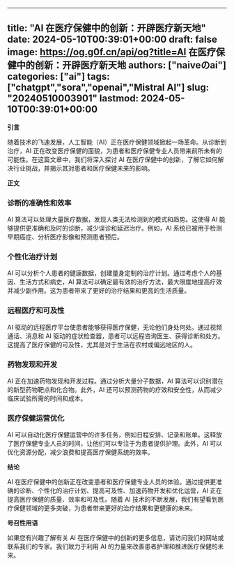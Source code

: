 
---
title: "AI 在医疗保健中的创新：开辟医疗新天地"
date: 2024-05-10T00:39:01+00:00
draft: false
image: https://og.g0f.cn/api/og?title=AI 在医疗保健中的创新：开辟医疗新天地
authors: ["naiveのai"]
categories: ["ai"]
tags: ["chatgpt","sora","openai","Mistral AI"]
slug: "20240510003901"
lastmod: 2024-05-10T00:39:01+00:00
---
**引言**

随着技术的飞速发展，人工智能（AI）正在医疗保健领域掀起一场革命。从诊断到治疗，AI 正在改变医疗保健的面貌，为患者和医疗保健专业人员带来前所未有的可能性。在这篇文章中，我们将深入探讨 AI 在医疗保健中的创新，了解它如何解决行业挑战，并揭示其对患者和医疗保健未来的影响。

**正文**

### 诊断的准确性和效率

AI 算法可以处理大量医疗数据，发现人类无法检测到的模式和趋势。这使得 AI 能够提供更准确和及时的诊断，减少误诊和延迟治疗。例如，AI 系统已被用于检测早期癌症、分析医疗影像和预测患者预后。

### 个性化治疗计划

AI 可以分析个人患者的健康数据，创建量身定制的治疗计划。通过考虑个人的基因、生活方式和病史，AI 算法可以确定最有效的治疗方法，最大限度地提高疗效并减少副作用。这为患者带来了更好的治疗结果和更高的生活质量。

### 远程医疗和可及性

AI 驱动的远程医疗平台使患者能够获得医疗保健，无论他们身处何处。通过视频通话、消息和 AI 驱动的症状检查器，患者可以远程咨询医生、获得诊断和处方。这提高了医疗保健的可及性，尤其是对于生活在农村或偏远地区的人。

### 药物发现和开发

AI 正在加速药物发现和开发过程。通过分析大量分子数据，AI 算法可以识别潜在的新型药物靶点和化合物。此外，AI 还可以预测药物的疗效和安全性，从而减少临床试验所需的时间和成本。

### 医疗保健运营优化

AI 可以自动化医疗保健运营中的许多任务，例如日程安排、记录和账单。这释放了医疗保健专业人员的时间，让他们可以专注于为患者提供护理。此外，AI 可以优化资源分配，减少浪费和提高医疗保健系统的效率。

**结论**

AI 在医疗保健中的创新正在改变患者和医疗保健专业人员的体验。通过提供更准确的诊断、个性化的治疗计划、提高可及性、加速药物开发和优化运营，AI 正在提高医疗保健的质量、效率和可及性。随着 AI 技术的不断发展，我们有望看到医疗保健领域的更多突破，为患者带来更好的治疗结果和更健康的未来。

**号召性用语**

如果您有兴趣了解有关 AI 在医疗保健中的创新的更多信息，请访问我们的网站或联系我们的专家。我们致力于利用 AI 的力量来改善患者护理和推进医疗保健的未来。